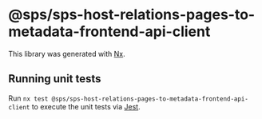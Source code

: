 # @sps/sps-host-relations-pages-to-metadata-frontend-api-client

This library was generated with [Nx](https://nx.dev).

## Running unit tests

Run `nx test @sps/sps-host-relations-pages-to-metadata-frontend-api-client` to execute the unit tests via [Jest](https://jestjs.io).
